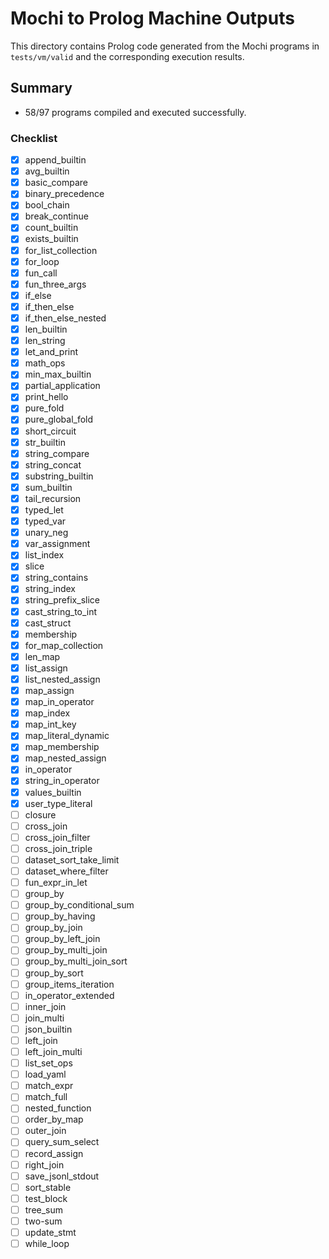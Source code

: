# Mochi to Prolog Machine Outputs

This directory contains Prolog code generated from the Mochi programs in `tests/vm/valid` and the corresponding execution results.

## Summary

 - 58/97 programs compiled and executed successfully.

### Checklist
- [x] append_builtin
- [x] avg_builtin
- [x] basic_compare
- [x] binary_precedence
- [x] bool_chain
- [x] break_continue
- [x] count_builtin
- [x] exists_builtin
- [x] for_list_collection
- [x] for_loop
- [x] fun_call
- [x] fun_three_args
- [x] if_else
- [x] if_then_else
- [x] if_then_else_nested
- [x] len_builtin
- [x] len_string
- [x] let_and_print
- [x] math_ops
- [x] min_max_builtin
- [x] partial_application
- [x] print_hello
- [x] pure_fold
- [x] pure_global_fold
- [x] short_circuit
- [x] str_builtin
- [x] string_compare
- [x] string_concat
- [x] substring_builtin
- [x] sum_builtin
- [x] tail_recursion
- [x] typed_let
- [x] typed_var
- [x] unary_neg
- [x] var_assignment
- [x] list_index
- [x] slice
- [x] string_contains
- [x] string_index
- [x] string_prefix_slice
- [x] cast_string_to_int
- [x] cast_struct
- [x] membership
- [x] for_map_collection
- [x] len_map
- [x] list_assign
- [x] list_nested_assign
- [x] map_assign
- [x] map_in_operator
- [x] map_index
- [x] map_int_key
- [x] map_literal_dynamic
- [x] map_membership
- [x] map_nested_assign
- [x] in_operator
- [x] string_in_operator
- [x] values_builtin
- [x] user_type_literal
- [ ] closure
- [ ] cross_join
- [ ] cross_join_filter
- [ ] cross_join_triple
- [ ] dataset_sort_take_limit
- [ ] dataset_where_filter
- [ ] fun_expr_in_let
- [ ] group_by
- [ ] group_by_conditional_sum
- [ ] group_by_having
- [ ] group_by_join
- [ ] group_by_left_join
- [ ] group_by_multi_join
- [ ] group_by_multi_join_sort
- [ ] group_by_sort
- [ ] group_items_iteration
- [ ] in_operator_extended
- [ ] inner_join
- [ ] join_multi
- [ ] json_builtin
- [ ] left_join
- [ ] left_join_multi
- [ ] list_set_ops
- [ ] load_yaml
- [ ] match_expr
- [ ] match_full
- [ ] nested_function
- [ ] order_by_map
- [ ] outer_join
- [ ] query_sum_select
- [ ] record_assign
- [ ] right_join
- [ ] save_jsonl_stdout
- [ ] sort_stable
- [ ] test_block
- [ ] tree_sum
- [ ] two-sum
- [ ] update_stmt
- [ ] while_loop
